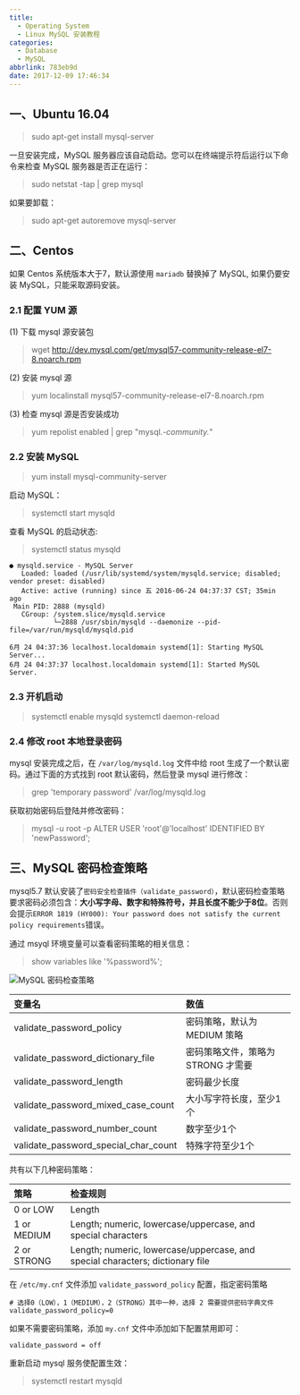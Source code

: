 ```yaml
---
title: 
  - Operating System
  - Linux MySQL 安装教程
categories: 
  - Database
  - MySQL
abbrlink: 783eb9d
date: 2017-12-09 17:46:34
---
```


## 一、Ubuntu 16.04

>sudo apt-get install mysql-server

一旦安装完成，MySQL 服务器应该自动启动。您可以在终端提示符后运行以下命令来检查 MySQL 服务器是否正在运行：

>sudo netstat -tap | grep mysql

如果要卸载：

>sudo apt-get autoremove mysql-server

## 二、Centos

如果 Centos 系统版本大于7，默认源使用 `mariadb` 替换掉了 MySQL, 如果仍要安装 MySQL，只能采取源码安装。

### 2.1 配置 YUM 源

(1) 下载 mysql 源安装包

>wget http://dev.mysql.com/get/mysql57-community-release-el7-8.noarch.rpm

(2)  安装 mysql 源

>yum localinstall mysql57-community-release-el7-8.noarch.rpm

(3) 检查 mysql 源是否安装成功

>yum repolist enabled | grep "mysql.*-community.*"

### 2.2 安装 MySQL

>yum install mysql-community-server

启动 MySQL：

>systemctl start mysqld


查看 MySQL 的启动状态:

>systemctl status mysqld

```shell
● mysqld.service - MySQL Server
   Loaded: loaded (/usr/lib/systemd/system/mysqld.service; disabled; vendor preset: disabled)
   Active: active (running) since 五 2016-06-24 04:37:37 CST; 35min ago
 Main PID: 2888 (mysqld)
   CGroup: /system.slice/mysqld.service
           └─2888 /usr/sbin/mysqld --daemonize --pid-file=/var/run/mysqld/mysqld.pid

6月 24 04:37:36 localhost.localdomain systemd[1]: Starting MySQL Server...
6月 24 04:37:37 localhost.localdomain systemd[1]: Started MySQL Server.
```
### 2.3 开机启动

>systemctl enable mysqld
>systemctl daemon-reload

### 2.4 修改 root 本地登录密码

mysql 安装完成之后，在 `/var/log/mysqld.log` 文件中给 root 生成了一个默认密码。通过下面的方式找到 root 默认密码，然后登录 mysql 进行修改：

>grep 'temporary password' /var/log/mysqld.log

获取初始密码后登陆并修改密码：

> mysql -u root -p
> ALTER USER 'root'@'localhost' IDENTIFIED BY 'newPassword'; 

## 三、MySQL 密码检查策略

mysql5.7 默认安装了`密码安全检查插件（validate_password）`，默认密码检查策略要求密码必须包含：**大小写字母、数字和特殊符号，并且长度不能少于8位**。否则会提示`ERROR 1819 (HY000): Your password does not satisfy the current policy requirements`错误。

通过 msyql 环境变量可以查看密码策略的相关信息：

> show variables like '%password%';

![MySQL 密码检查策略](https://cdn.jsdelivr.net/gh/jitwxs/cdn/blog/posts/201805/20180511010542698.png)

| 变量名| 数值 |
|:------------- |:-------------|
| validate_password_policy | 密码策略，默认为 MEDIUM 策略 |
| validate_password_dictionary_file | 密码策略文件，策略为 STRONG 才需要 |
| validate_password_length | 密码最少长度 |
| validate_password_mixed_case_count | 大小写字符长度，至少1个 |
| validate_password_number_count | 数字至少1个 |
| validate_password_special_char_count | 特殊字符至少1个  |

共有以下几种密码策略：

| 策略 | 检查规则 |
|:------------- |:-------------|
| 0 or LOW | Length |
| 1 or MEDIUM | Length; numeric, lowercase/uppercase, and special characters |
| 2 or STRONG | Length; numeric, lowercase/uppercase, and special characters; dictionary file |

在 `/etc/my.cnf` 文件添加 `validate_password_policy` 配置，指定密码策略

```shell
# 选择0（LOW），1（MEDIUM），2（STRONG）其中一种，选择 2 需要提供密码字典文件
validate_password_policy=0
```

如果不需要密码策略，添加 `my.cnf` 文件中添加如下配置禁用即可：

```
validate_password = off
```

重新启动 mysql 服务使配置生效：

>systemctl restart mysqld
